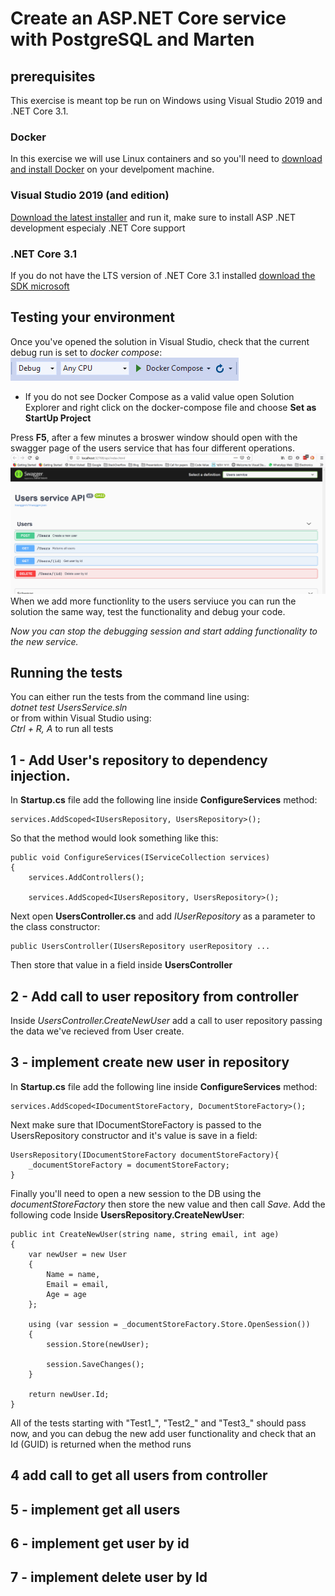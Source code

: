# Create an ASP.NET Core service with PostgreSQL and Marten

## prerequisites
This exercise is meant top be run on Windows using Visual Studio 2019 and .NET Core 3.1.

### Docker
In this exercise we will use Linux containers and so you'll need to [download and install Docker](https://docs.docker.com/docker-for-windows/install/) on your develpoment machine.

### Visual Studio 2019 (and edition)
[Download the latest installer](https://visualstudio.microsoft.com/downloads/) and run it, make sure to install ASP .NET  development especialy .NET Core support

### .NET Core 3.1
If you do not have the LTS version of .NET Core 3.1 installed [download the SDK microsoft](https://dotnet.microsoft.com/download/dotnet-core)

## Testing your environment
Once you've opened the solution in Visual Studio, check that the current debug run is set to _docker compose_: ![debug docker compose](./Images/debug_docker_compose.PNG)
* If you do not see Docker Compose as a valid value open Solution Explorer and right click on the docker-compose file and choose __Set as StartUp Project__

Press __F5__, after a few minutes a broswer window should open with the swagger page of the users service that has four different operations. 
![swagger on browser](./Images/swagger_on_browser.PNG)
When we add more functionlity to the users serviuce you can run the solution the same way, test the functionality and debug your code.

_Now you can stop the debugging session and start adding functionality to the new service._

## Running the tests
You can either run the tests from the command line using:   
_dotnet test UsersService.sln_  
or from within Visual Studio using:  
_Ctrl + R, A_ to run all tests

## 1 - Add User's repository to dependency injection.
In __Startup.cs__ file add the following line inside __ConfigureServices__ method:
```
services.AddScoped<IUsersRepository, UsersRepository>();
```
So that the method would look something like this:
```
public void ConfigureServices(IServiceCollection services)
{
    services.AddControllers();

    services.AddScoped<IUsersRepository, UsersRepository>();
```
Next open __UsersController.cs__ and add _IUserRepository_ as a parameter to the class constructor:
```
public UsersController(IUsersRepository userRepository ...
```
Then store that value in a field inside __UsersController__

## 2 - Add call to user repository from controller
Inside _UsersController.CreateNewUser_ add a call to user repository passing the data we've recieved from User create.

## 3 - implement create new user in repository
In __Startup.cs__ file add the following line inside __ConfigureServices__ method:
```
services.AddScoped<IDocumentStoreFactory, DocumentStoreFactory>();
```

Next make sure that IDocumentStoreFactory is passed to the UsersRepository constructor and it's value is save in a field:
```
UsersRepository(IDocumentStoreFactory documentStoreFactory){
    _documentStoreFactory = documentStoreFactory;
}
```
Finally you'll need to open a new session to the DB using the _documentStoreFactory_ then store the new value and then call _Save_.
Add the following code Inside __UsersRepository.CreateNewUser__:
```
public int CreateNewUser(string name, string email, int age)
{
    var newUser = new User
    {
        Name = name, 
        Email = email, 
        Age = age
    };

    using (var session = _documentStoreFactory.Store.OpenSession())
    {
        session.Store(newUser);

        session.SaveChanges();
    }

    return newUser.Id;
}
```
All of the tests starting with "Test1_", "Test2_" and "Test3_" should pass now, and you can debug the new add user functionality and check that an Id (GUID) is returned when the method runs


## 4 add call to get all users from controller

## 5 - implement get all users

## 6 - implement get user by id

## 7 - implement delete user by Id
